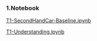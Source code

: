 ### 1.Notebook

[T1-SecondHandCar-Baseline.ipynb](https://github.com/frankyangdev/DataMining-Learning/blob/main/SecondHandCarPriceForecast/T1-SecondHandCar-Baseline.ipynb)

[T1-Understanding.ipynb](https://github.com/frankyangdev/DataMining-Learning/blob/main/SecondHandCarPriceForecast/T1-Understanding.ipynb)
